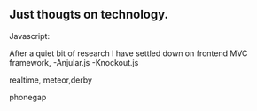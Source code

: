 
## Just thougts on technology.


Javascript:

After a quiet bit of research I have settled down on frontend MVC framework,
-Anjular.js
-Knockout.js

realtime,
meteor,derby

phonegap


